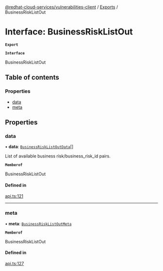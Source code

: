 [@redhat-cloud-services/vulnerabilities-client](../README.md) / [Exports](../modules.md) / BusinessRiskListOut

# Interface: BusinessRiskListOut

**`Export`**

**`Interface`**

BusinessRiskListOut

## Table of contents

### Properties

- [data](BusinessRiskListOut.md#data)
- [meta](BusinessRiskListOut.md#meta)

## Properties

### data

• **data**: [`BusinessRiskListOutData`](BusinessRiskListOutData.md)[]

List of available business risk/business_risk_id pairs.

**`Memberof`**

BusinessRiskListOut

#### Defined in

[api.ts:121](https://github.com/RedHatInsights/javascript-clients/blob/master/packages/vulnerabilities/api.ts#L121)

___

### meta

• **meta**: [`BusinessRiskListOutMeta`](BusinessRiskListOutMeta.md)

**`Memberof`**

BusinessRiskListOut

#### Defined in

[api.ts:127](https://github.com/RedHatInsights/javascript-clients/blob/master/packages/vulnerabilities/api.ts#L127)
